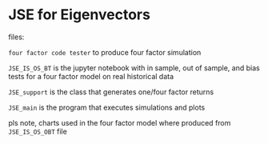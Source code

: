 # JSE for Eigenvectors

files: 

`four factor code tester` to produce four factor simulation

`JSE_IS_OS_BT` is the jupyter notebook with in sample, out of sample, and bias tests for a four factor model on real historical data

`JSE_support` is the class that generates one/four factor returns

`JSE_main` is the program that executes simulations and plots

pls note, charts used in the four factor model where produced from `JSE_IS_OS_OBT` file
